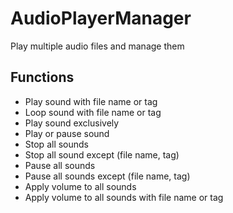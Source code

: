 # AudioPlayerManager
Play multiple audio files and manage them

## Functions

- Play sound with file name or tag
- Loop sound with file name or tag
- Play sound exclusively
- Play or pause sound
- Stop all sounds
- Stop all sound except (file name, tag)
- Pause all sounds
- Pause all sounds except (file name, tag)
- Apply volume to all sounds
- Apply volume to all sounds with file name or tag


